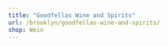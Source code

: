 ```yaml
---
title: "Goodfellas Wine and Spirits"
url: /brooklyn/goodfellas-wine-and-spirits/
shop: Wein
---
```

